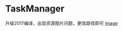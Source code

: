# TaskManager
升级2017编译，出现资源图片问题，更改路径即可
[image](https://github.com/TimelifeCzy/TaskManager/blob/master/t01d091cdd5b8083043.bmp)
